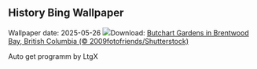 ## History Bing Wallpaper
Wallpaper date: 2025-05-26
![](https://www.bing.com/th?id=OHR.ButchartFlowers_EN-CA3906895004_UHD.jpg&w=1000)Download: [Butchart Gardens in Brentwood Bay, British Columbia (© 2009fotofriends/Shutterstock)](https://www.bing.com/th?id=OHR.ButchartFlowers_EN-CA3906895004_UHD.jpg)

Auto get programm by LtgX
